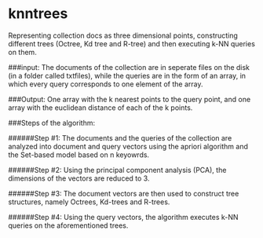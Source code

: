 # knntrees
Representing collection docs as three dimensional points, constructing different trees (Octree, Kd tree and R-tree) and then executing k-NN queries on them.


###input:
  The documents of the collection are in seperate files on the disk (in a folder called txtfiles), while the queries are in the form of an array, in which every query corresponds to one element of the array.
  
###Output:
  One array with the k nearest points to the query point, and one array with the euclidean distance of each of the k points.

###Steps of the algorithm:

######Step #1:
  The documents and the queries of the collection are analyzed into document and query vectors using the apriori algorithm and the Set-based model based on n keyowrds.
  
######Step #2:
  Using the principal component analysis (PCA), the dimensions of the vectors are reduced to 3.
  
######Step #3:
  The document vectors are then used to construct tree structures, namely Octrees, Kd-trees and R-trees.
  
######Step #4:
  Using the query vectors, the algorithm executes k-NN queries on the aforementioned trees.
  
